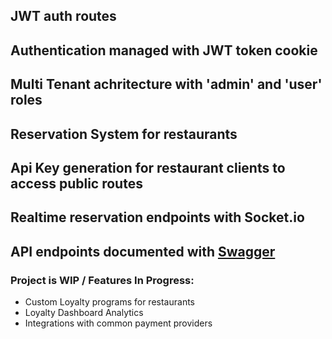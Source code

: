## JWT auth routes
## Authentication managed with JWT token cookie
## Multi Tenant achritecture with 'admin' and 'user' roles
## Reservation System for restaurants
## Api Key generation for restaurant clients to access public routes
## Realtime reservation endpoints with Socket.io
## API endpoints documented with [Swagger](https://restaurant-saas-api-84ed2ff50b77.herokuapp.com/swagger)

### Project is WIP / Features In Progress:

- Custom Loyalty programs for restaurants
- Loyalty Dashboard Analytics
- Integrations with common payment providers
